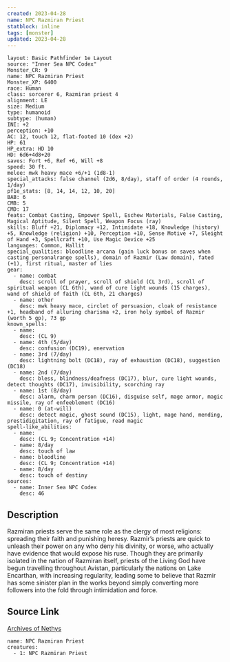 ```yaml
---
created: 2023-04-28
name: NPC Razmiran Priest
statblock: inline
tags: [monster]
updated: 2023-04-28
---
```

```statblock
layout: Basic Pathfinder 1e Layout
source: "Inner Sea NPC Codex"
Monster_CR: 9
name: NPC Razmiran Priest
Monster_XP: 6400
race: Human
class: sorcerer 6, Razmiran priest 4
alignment: LE
size: Medium
type: humanoid
subtype: (human)
INI: +2
perception: +10
AC: 12, touch 12, flat-footed 10 (dex +2)
HP: 61
HP_extra: HD 10
HD: 6d6+4d8+20
saves: Fort +6, Ref +6, Will +8
speed: 30 ft.
melee: mwk heavy mace +6/+1 (1d8-1)
special_attacks: false channel (2d6, 8/day), staff of order (4 rounds, 1/day)
pf1e_stats: [8, 14, 14, 12, 10, 20]
BAB: 6
CMB: 5
CMD: 17
feats: Combat Casting, Empower Spell, Eschew Materials, False Casting, Magical Aptitude, Silent Spell, Weapon Focus (ray)
skills: Bluff +21, Diplomacy +12, Intimidate +18, Knowledge (history) +5, Knowledge (religion) +10, Perception +10, Sense Motive +7, Sleight of Hand +3, Spellcraft +10, Use Magic Device +25
languages: Common, Hallit
special_qualities: bloodline arcana (gain luck bonus on saves when casting personalrange spells), domain of Razmir (Law domain), fated (+1), first ritual, master of lies
gear:
  - name: combat
    desc: scroll of prayer, scroll of shield (CL 3rd), scroll of spiritual weapon (CL 6th), wand of cure light wounds (15 charges), wand of shield of faith (CL 6th, 21 charges)
  - name: other
    desc: mwk heavy mace, circlet of persuasion, cloak of resistance +1, headband of alluring charisma +2, iron holy symbol of Razmir (worth 5 gp), 73 gp
known_spells:
  - name:
    desc: (CL 9)
  - name: 4th (5/day)
    desc: confusion (DC19), enervation
  - name: 3rd (7/day)
    desc: lightning bolt (DC18), ray of exhaustion (DC18), suggestion (DC18)
  - name: 2nd (7/day)
    desc: bless, blindness/deafness (DC17), blur, cure light wounds, detect thoughts (DC17), invisibility, scorching ray
  - name: 1st (8/day)
    desc: alarm, charm person (DC16), disguise self, mage armor, magic missile, ray of enfeeblement (DC16)
  - name: 0 (at-will)
    desc: detect magic, ghost sound (DC15), light, mage hand, mending, prestidigitation, ray of fatigue, read magic
spell-like_abilities:
  - name:
    desc: (CL 9; Concentration +14)
  - name: 8/day
    desc: touch of law
  - name: bloodline
    desc: (CL 9; Concentration +14)
  - name: 8/day
    desc: touch of destiny
sources:
  - name: Inner Sea NPC Codex
    desc: 46
```
## Description
Razmiran priests serve the same role as the clergy of most religions: spreading their faith and punishing heresy. Razmir’s priests are quick to unleash their power on any who deny his divinity, or worse, who actually have evidence that would expose his ruse. Though they are primarily isolated in the nation of Razmiran itself, priests of the Living God have begun travelling throughout Avistan, particularly the nations on Lake Encarthan, with increasing regularity, leading some to believe that Razmir has some sinister plan in the works beyond simply converting more followers into the fold through intimidation and force.
## Source Link
[Archives of Nethys](https://aonprd.com/NPCDisplay.aspx?ItemName=Razmiran%20Priest)
```encounter-table
name: NPC Razmiran Priest
creatures:
  - 1: NPC Razmiran Priest
```
